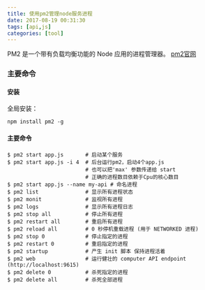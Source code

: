 ```yaml
---
title: 使用pm2管理node服务进程
date: 2017-08-19 00:31:30
tags: [api,js]
categories: [tool]
---
```

PM2 是一个带有负载均衡功能的 Node 应用的进程管理器。
<a href="https://www.npmjs.com/package/pm2">pm2官网</a>

### 主要命令

#### 安装
全局安装：
```
npm install pm2 -g
```
#### 主要命令

```
$ pm2 start app.js       # 启动某个服务
$ pm2 start app.js -i 4  # 后台运行pm2，启动4个app.js 
                         # 也可以把'max' 参数传递给 start
                         # 正确的进程数目依赖于Cpu的核心数目
$ pm2 start app.js --name my-api # 命名进程
$ pm2 list               # 显示所有进程状态
$ pm2 monit              # 监视所有进程
$ pm2 logs               # 显示所有进程日志
$ pm2 stop all           # 停止所有进程
$ pm2 restart all        # 重启所有进程
$ pm2 reload all         # 0 秒停机重载进程 (用于 NETWORKED 进程)
$ pm2 stop 0             # 停止指定的进程
$ pm2 restart 0          # 重启指定的进程
$ pm2 startup            # 产生 init 脚本 保持进程活着
$ pm2 web                # 运行健壮的 computer API endpoint (http://localhost:9615)
$ pm2 delete 0           # 杀死指定的进程
$ pm2 delete all         # 杀死全部进程
```